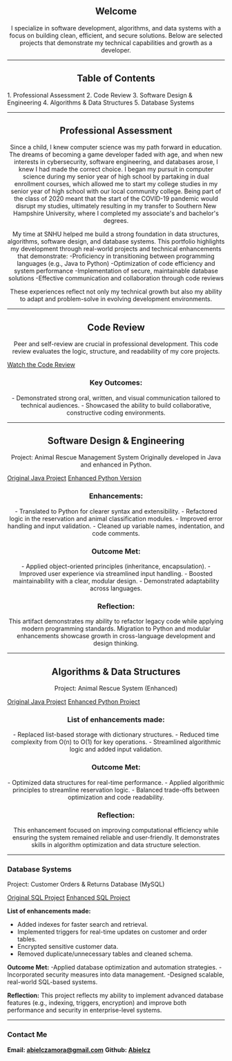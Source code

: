 <h2 align="center">Welcome</h2>
<p align="center">I specialize in software development, algorithms, and data systems with a focus on building clean, efficient, and secure solutions. Below are selected projects that demonstrate my technical capabilities and growth as a developer.

___________________________________________________________________________

<h2 align="center">Table of Contents</h2>
1. Professional Assessment
2. Code Review
3. Software Design & Engineering
4. Algorithms & Data Structures
5. Database Systems

____________________________________________________________________________

<h2 align="center">Professional Assessment</h2>
<p align="center">Since a child, I knew computer science was my path forward in education. The dreams of becoming a game developer faded with age, and when new interests in cybersecurity, software engineering, and databases arose, I knew I had made the correct choice. I began my pursuit in computer science during my senior year of high school by partaking in dual enrollment courses, which allowed me to start my college studies in my senior year of high school with our local community college. Being part of the class of 2020 meant that the start of the COVID-19 pandemic would disrupt my studies, ultimately resulting in my transfer to Southern New Hampshire University, where I completed my associate's and bachelor's degrees.

<p align="center">My time at SNHU helped me build a strong foundation in data structures, algorithms, software design, and database systems. This portfolio highlights my development through real-world projects and technical enhancements that demonstrate:
-Proficiency in transitioning between programming languages (e.g., Java to Python)
-Optimization of code efficiency and system performance
-Implementation of secure, maintainable database solutions
-Effective communication and collaboration through code reviews

<p align="center">These experiences reflect not only my technical growth but also my ability to adapt and problem-solve in evolving development environments.

____________________________________________________________________________

<h2 align="center">Code Review</h2>
<p align="center">Peer and self-review are crucial in professional development. This code review evaluates the logic, structure, and readability of my core projects.

[Watch the Code Review](https://youtu.be/TTnRWUtUdeI?si=d8-RxAyysjD_SMZ0)</p>

<h3 align="center">Key Outcomes:</h3>
<p align="center">- Demonstrated strong oral, written, and visual communication tailored to technical audiences.
- Showcased the ability to build collaborative, constructive coding environments.</p>

____________________________________________________________________________

<h2 align="center"> Software Design & Engineering</h2>
<p align="center">Project: Animal Rescue Management System
Originally developed in Java and enhanced in Python.</p>

[Original Java Project](/IT_145_Original_Artifact_Abiel_Zamora.zip)
[Enhanced Python Version](/CS-499_Enhancement_One_Abiel_Zamora.zip)

<h3 align="center">Enhancements:</h3>
<p align="center">- Translated to Python for clearer syntax and extensibility.
- Refactored logic in the reservation and animal classification modules.
- Improved error handling and input validation.
- Cleaned up variable names, indentation, and code comments.</p>

<h3 align="center">Outcome Met:</h3>
<p align="center">- Applied object-oriented principles (inheritance, encapsulation).
- Improved user experience via streamlined input handling.
- Boosted maintainability with a clear, modular design.
- Demonstrated adaptability across languages.</p>

<h3 align="center">Reflection:</h3>
<p align="center">This artifact demonstrates my ability to refactor legacy code while applying modern programming standards. Migration to Python and modular enhancements showcase growth in cross-language development and design thinking.</p>

____________________________________________________________________________

<h2 align="center"> Algorithms & Data Structures</h3>
<p align="center">Project: Animal Rescue System (Enhanced)</p>

[Original Java Project](IT_145_Original_Artifact_Abiel_Zamora.zip)
[Enhanced Python Project](CS-499_Enhancement_Two_Abiel_Zamora.zip)

<h3 align="center">List of enhancements made:</h3>
<p align="center">- Replaced list-based storage with dictionary structures.
- Reduced time complexity from O(n) to O(1) for key operations.
- Streamlined algorithmic logic and added input validation.</p>
   
<h3 align="center">Outcome Met:</h3>
<p align="center">- Optimized data structures for real-time performance.
- Applied algorithmic principles to streamline reservation logic.
- Balanced trade-offs between optimization and code readability.</p>

<h3 align="center">Reflection:</h3>
<p align="center">This enhancement focused on improving computational efficiency while ensuring the system remained reliable and user-friendly. It demonstrates skills in algorithm optimization and data structure selection.</p>

____________________________________________________________________________


### Database Systems
Project: Customer Orders & Returns Database (MySQL) 

[Original SQL Project](DAD_220_Original_Artifact_Abiel_Zamora.zip)
[Enhanced SQL Project](CS-499_Enhancement_Three_Abiel_Zamora.zip)

**List of enhancements made:**
- Added indexes for faster search and retrieval.
- Implemented triggers for real-time updates on customer and order tables.
- Encrypted sensitive customer data.
- Removed duplicate/unnecessary tables and cleaned schema.

**Outcome Met:**
-Applied database optimization and automation strategies.
-Incorporated security measures into data management.
-Designed scalable, real-world SQL-based systems.

**Reflection:**
This project reflects my ability to implement advanced database features (e.g., indexing, triggers, encryption) and improve both performance and security in enterprise-level systems.

____________________________________________________________________________

### Contact Me
**Email: [abielczamora@gmail.com](mailto:abielczamora@gmail.com)**
**Github: [Abielcz](https://github.com/Abielcz)**

